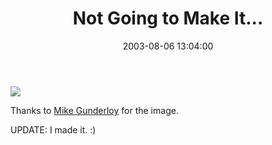 ﻿---
layout: post
title: "Not Going to Make It..."
comments: false
date: 2003-08-06 13:04:00
updated: 2004-05-03 20:17:00
categories:
 - Community
subtext-id: 2c0bc0ef-f047-423f-81f1-fd76b11d8cc9
alias: /blog/Not-Going-to-Make-It.aspx
---


![](/weblog/content/binary/nopdc2003.gif)

Thanks to [Mike Gunderloy](http://www.larkware.com/Articles/TheDailyGrind143.html) for the image.

UPDATE: I made it. :)
